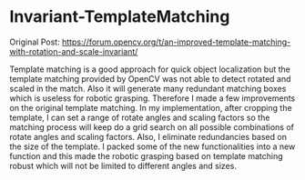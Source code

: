 # Invariant-TemplateMatching

Original Post: https://forum.opencv.org/t/an-improved-template-matching-with-rotation-and-scale-invariant/

Template matching is a good approach for quick object localization but the template matching provided by OpenCV was not able to detect rotated and scaled in the match. Also it will generate many redundant matching boxes which is useless for robotic grasping. Therefore I made a few improvements on the original template matching. In my implementation, after cropping the template, I can set a range of rotate angles and scaling factors so the matching process will keep do a grid search on all possible combinations of rotate angles and scaling factors. Also, I eliminate redundancies based on the size of the template. I packed some of the new functionalities into a new function and this made the robotic grasping based on template matching robust which will not be limited to different angles and sizes.
